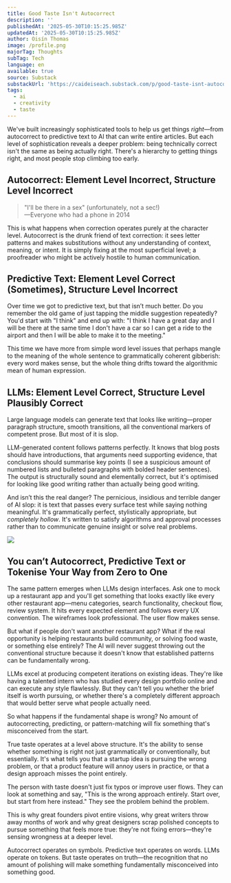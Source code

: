 ```yaml
---
title: Good Taste Isn't Autocorrect
description: ''
publishedAt: '2025-05-30T10:15:25.985Z'
updatedAt: '2025-05-30T10:15:25.985Z'
author: Oisín Thomas
image: /profile.png
majorTag: Thoughts
subTag: Tech
language: en
available: true
source: Substack
substackUrl: 'https://caideiseach.substack.com/p/good-taste-isnt-autocorrect'
tags:
  - ai
  - creativity
  - taste
---
```


We've built increasingly sophisticated tools to help us get things _right_—from autocorrect to predictive text to AI that can write entire articles. But each level of sophistication reveals a deeper problem: being technically correct isn't the same as being actually right. There's a hierarchy to getting things right, and most people stop climbing too early.

Autocorrect: Element Level Incorrect, Structure Level Incorrect
---------------------------------------------------------------

> "I'll be there in a sex" (unfortunately, not a sec!)  
> —Everyone who had a phone in 2014

This is what happens when correction operates purely at the character level. Autocorrect is the drunk friend of text correction: it sees letter patterns and makes substitutions without any understanding of context, meaning, or intent. It is simply fixing at the most superficial level; a proofreader who might be actively hostile to human communication.

Predictive Text: Element Level Correct (Sometimes), Structure Level Incorrect
-----------------------------------------------------------------------------

Over time we got to predictive text, but that isn’t much better. Do you remember the old game of just tapping the middle suggestion repeatedly? You'd start with "I think" and end up with: "I think I have a great day and I will be there at the same time I don't have a car so I can get a ride to the airport and then I will be able to make it to the meeting."

This time we have more from simple word level issues that perhaps mangle to the meaning of the whole sentence to grammatically coherent gibberish: every word makes sense, but the whole thing drifts toward the algorithmic mean of human expression.

LLMs: Element Level Correct, Structure Level Plausibly Correct
--------------------------------------------------------------

Large language models can generate text that looks like writing—proper paragraph structure, smooth transitions, all the conventional markers of competent prose. But most of it is slop.

LLM-generated content follows patterns perfectly. It knows that blog posts should have introductions, that arguments need supporting evidence, that conclusions should summarise key points (I see a suspicious amount of numbered lists and bulleted paragraphs with bolded header sentences). The output is structurally sound and elementally correct, but it's optimised for looking like good writing rather than actually being good writing.

And isn’t this the real danger? The pernicious, insidious and terrible danger of AI slop: it is text that passes every surface test while saying nothing meaningful. It's grammatically perfect, stylistically appropriate, but _completely_ _hollow_. It's written to satisfy algorithms and approval processes rather than to communicate genuine insight or solve real problems.

![](https://substack-post-media.s3.amazonaws.com/public/images/24e1b453-27ff-40fd-91aa-1ea965c0800c_972x870.png)

You can’t Autocorrect, Predictive Text or Tokenise Your Way from Zero to One
----------------------------------------------------------------------------

The same pattern emerges when LLMs design interfaces. Ask one to mock up a restaurant app and you'll get something that looks exactly like every other restaurant app—menu categories, search functionality, checkout flow, review system. It hits every expected element and follows every UX convention. The wireframes look professional. The user flow makes sense.

But what if people don't want another restaurant app? What if the real opportunity is helping restaurants build community, or solving food waste, or something else entirely? The AI will never suggest throwing out the conventional structure because it doesn't know that established patterns can be fundamentally wrong.

LLMs excel at producing competent iterations on existing ideas. They're like having a talented intern who has studied every design portfolio online and can execute any style flawlessly. But they can't tell you whether the brief itself is worth pursuing, or whether there's a completely different approach that would better serve what people actually need.

So what happens if the fundamental shape is wrong? No amount of autocorrecting, predicting, or pattern-matching will fix something that's misconceived from the start.

True taste operates at a level above structure. It's the ability to sense whether something is right not just grammatically or conventionally, but essentially. It's what tells you that a startup idea is pursuing the wrong problem, or that a product feature will annoy users in practice, or that a design approach misses the point entirely.

The person with taste doesn't just fix typos or improve user flows. They can look at something and say, "This is the wrong approach entirely. Start over, but start from here instead." They see the problem behind the problem.

This is why great founders pivot entire visions, why great writers throw away months of work and why great designers scrap polished concepts to pursue something that feels more true: they're not fixing errors—they're sensing wrongness at a deeper level.

Autocorrect operates on symbols. Predictive text operates on words. LLMs operate on tokens. But taste operates on truth—the recognition that no amount of polishing will make something fundamentally misconceived into something good.
